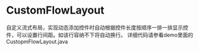 # CustomFlowLayout
自定义流式布局，实现动态添加控件时自动根据控件长度按顺序一排一排显示控件，可以设置行间距。如该行容纳不下将自动换行。
详细代码请参看demo里面的CustopmFlowLayout.java
